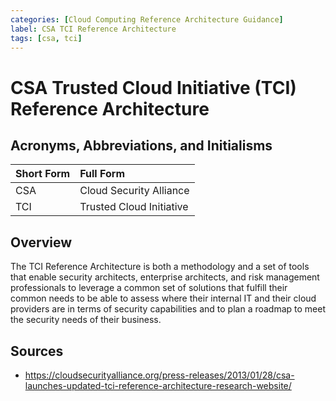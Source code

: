 ```yaml
---
categories: [Cloud Computing Reference Architecture Guidance]
label: CSA TCI Reference Architecture
tags: [csa, tci]
---
```


# CSA Trusted Cloud Initiative (TCI) Reference Architecture

## Acronyms, Abbreviations, and Initialisms

Short Form | Full Form
:--- | :---
CSA | Cloud Security Alliance
TCI | Trusted Cloud Initiative

## Overview

The TCI Reference Architecture is both a methodology and a set of tools that enable security architects, enterprise architects, and risk management professionals to leverage a common set of solutions that fulfill their common needs to be able to assess where their internal IT and their cloud providers are in terms of security capabilities and to plan a roadmap to meet the security needs of their business.

## Sources

- https://cloudsecurityalliance.org/press-releases/2013/01/28/csa-launches-updated-tci-reference-architecture-research-website/